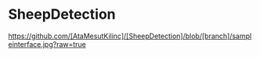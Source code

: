 # SheepDetection



https://github.com/[AtaMesutKilinc]/[SheepDetection]/blob/[branch]/sampleinterface.jpg?raw=true
